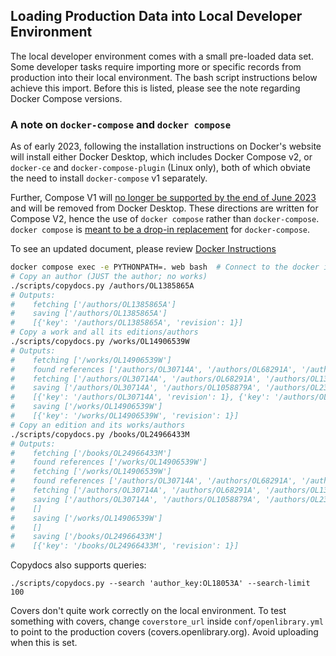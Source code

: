 ## Loading Production Data into Local Developer Environment	

The local developer environment comes with a small pre-loaded data set. Some developer tasks require importing more or specific records from production into their local environment. The bash script instructions below achieve this import. Before this is listed, please see the note regarding Docker Compose versions.

### A note on `docker-compose` and `docker compose`

As of early 2023, following the installation instructions on Docker's website will install either Docker Desktop, which includes Docker Compose v2, or `docker-ce` and `docker-compose-plugin` (Linux only), both of which obviate the need to install `docker-compose` v1 separately.

Further, Compose V1 will [no longer be supported by the end of June 2023](https://docs.docker.com/compose/compose-v2/) and will be removed from Docker Desktop. These directions are written for Compose V2, hence the use of `docker compose` rather than `docker-compose`. `docker compose` is [meant to be a drop-in replacement](https://docs.docker.com/compose/compose-v2/#differences-between-compose-v1-and-compose-v2) for `docker-compose`.

To see an updated document, please review [Docker Instructions](https://github.com/internetarchive/openlibrary/blob/master/docker/README.md)	

```bash	
docker compose exec -e PYTHONPATH=. web bash  # Connect to the docker image
# Copy an author (JUST the author; no works)	
./scripts/copydocs.py /authors/OL1385865A	
# Outputs:	
#    fetching ['/authors/OL1385865A']	
#    saving ['/authors/OL1385865A']	
#    [{'key': '/authors/OL1385865A', 'revision': 1}]	
# Copy a work and all its editions/authors	
./scripts/copydocs.py /works/OL14906539W	
# Outputs:	
#    fetching ['/works/OL14906539W']	
#    found references ['/authors/OL30714A', '/authors/OL68291A', '/authors/OL1385865A', '/authors/OL1058879A', '/authors/OL238025A']	
#    fetching ['/authors/OL30714A', '/authors/OL68291A', '/authors/OL1385865A', '/authors/OL1058879A', '/authors/OL238025A']	
#    saving ['/authors/OL30714A', '/authors/OL1058879A', '/authors/OL238025A', '/authors/OL68291A', '/authors/OL1385865A']	
#    [{'key': '/authors/OL30714A', 'revision': 1}, {'key': '/authors/OL1058879A', 'revision': 1}, {'key': '/authors/OL238025A', 'revision': 1}, {'key': '/authors/OL68291A', 'revision': 1}]	
#    saving ['/works/OL14906539W']	
#    [{'key': '/works/OL14906539W', 'revision': 1}]	
# Copy an edition and its works/authors	
./scripts/copydocs.py /books/OL24966433M	
# Outputs:	
#    fetching ['/books/OL24966433M']	
#    found references ['/works/OL14906539W']	
#    fetching ['/works/OL14906539W']	
#    found references ['/authors/OL30714A', '/authors/OL68291A', '/authors/OL1385865A', '/authors/OL1058879A', '/authors/OL238025A']	
#    fetching ['/authors/OL30714A', '/authors/OL68291A', '/authors/OL1385865A', '/authors/OL1058879A', '/authors/OL238025A']	
#    saving ['/authors/OL30714A', '/authors/OL1058879A', '/authors/OL238025A', '/authors/OL68291A', '/authors/OL1385865A']	
#    []	
#    saving ['/works/OL14906539W']	
#    []	
#    saving ['/books/OL24966433M']	
#    [{'key': '/books/OL24966433M', 'revision': 1}]	
```	

Copydocs also supports queries:

```
./scripts/copydocs.py --search 'author_key:OL18053A' --search-limit 100
```

Covers don't quite work correctly on the local environment. To test something with covers, change `coverstore_url` inside `conf/openlibrary.yml` to point to the production covers (covers.openlibrary.org). Avoid uploading when this is set.